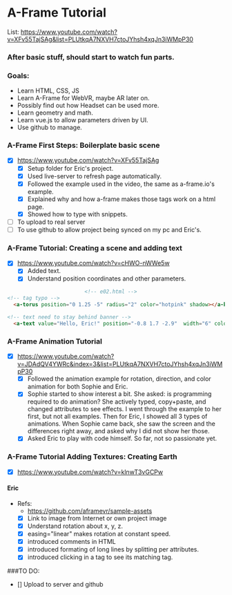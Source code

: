 # A-Frame Tutorial
List: https://www.youtube.com/watch?v=XFv55TajSAg&list=PLUtkqA7NXVH7ctoJYhsh4xqJn3iWMpP30

### After basic stuff, should start to watch fun parts.

### Goals:
* Learn HTML, CSS, JS
* Learn A-Frame for WebVR, maybe AR later on.
* Possibly find out how Headset can be used more.
* Learn geometry and math.
* Learn vue.js to allow parameters driven by UI.
* Use github to manage.

### A-Frame First Steps: Boilerplate basic scene
* [x] https://www.youtube.com/watch?v=XFv55TajSAg 
  * [x] Setup folder for Eric's project.
  * [x] Used live-server to refresh page automatically.
  * [x] Followed the example used in the video, the same as a-frame.io's example.
  * [x] Explained why and how a-frame makes those tags work on a html page.
  * [x] Showed how to type with snippets.
* [ ] To upload to real server
* [ ] To use github to allow project being synced on my pc and Eric's.

### A-Frame Tutorial: Creating a scene and adding text
* [x] https://www.youtube.com/watch?v=cHWO-nWWe5w
  * [x] Added text.
  * [x] Understand position coordinates and other parameters.

```HTML
                         <!-- e02.html -->
<!-- tag typo -->  
  <a-torus position="0 1.25 -5" radius="2" color="hotpink" shadow></a-box> 

<!-- text need to stay behind banner -->
  <a-text value="Hello, Eric!" position="-0.8 1.7 -2.9"  width="6" color="black"></a-text>
```

### A-Frame Animation Tutorial
* [x] https://www.youtube.com/watch?v=JDAdQV4YWRc&index=3&list=PLUtkqA7NXVH7ctoJYhsh4xqJn3iWMpP30
  * [x] Followed the animation example for rotation, direction, and color animation for both Sophie and Eric.
  * [x] Sophie started to show interest a bit. She asked: is programming required to do animation? She actively typed, copy+paste, and changed attributes to see effects. I went through the example to her first, but not all examples. Then for Eric, I showed all 3 types of animations. When Sophie came back, she saw the screen and the differences right away, and asked why I did not show her those.
  * [x] Asked Eric to play with code himself. So far, not so passionate yet.

### A-Frame Tutorial Adding Textures: Creating Earth
* [x] https://www.youtube.com/watch?v=klnwT3vGCPw
#### Eric
  * Refs: 
    * https://github.com/aframevr/sample-assets
    * [x] Link to image from Internet or own project image
    * [x] Understand rotation about x, y, z.
    * [x] easing="linear" makes rotation at constant speed.
    * [x] introduced comments in HTML
    * [x] introduced formating of long lines by splitting per attributes.
    * [x] introduced clicking in a tag to see its matching tag.

###TO DO:
* [] Upload to server and github


